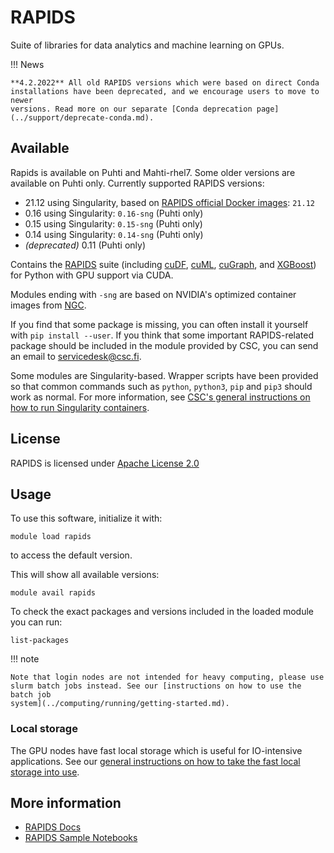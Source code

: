 # RAPIDS

Suite of libraries for data analytics and machine learning on GPUs.

!!! News

    **4.2.2022** All old RAPIDS versions which were based on direct Conda
    installations have been deprecated, and we encourage users to move to newer
    versions. Read more on our separate [Conda deprecation page](../support/deprecate-conda.md).


## Available

Rapids is available on Puhti and Mahti-rhel7. Some older versions are available on
Puhti only. Currently supported RAPIDS versions:

- 21.12 using Singularity, based on [RAPIDS official Docker images](https://hub.docker.com/r/rapidsai/rapidsai/): `21.12`
- 0.16 using Singularity: `0.16-sng` (Puhti only)
- 0.15 using Singularity: `0.15-sng` (Puhti only)
- 0.14 using Singularity: `0.14-sng` (Puhti only)
- _(deprecated)_ 0.11  (Puhti only)

Contains the [RAPIDS](https://rapids.ai/) suite (including
[cuDF](https://github.com/rapidsai/cudf),
[cuML](https://github.com/rapidsai/cuml),
[cuGraph](https://github.com/rapidsai/cugraph), and
[XGBoost](https://rapids.ai/xgboost.html)) for Python with GPU support via CUDA.

Modules ending with `-sng` are based on NVIDIA's optimized container images from
[NGC](https://ngc.nvidia.com/catalog/containers/nvidia:rapidsai:rapidsai).

If you find that some package is missing, you can often install it yourself with
`pip install --user`. If you think that some important RAPIDS-related package
should be included in the module provided by CSC, you can send an email to
<servicedesk@csc.fi>.

Some modules are Singularity-based. Wrapper scripts have been provided so that
common commands such as `python`, `python3`, `pip` and `pip3` should work as
normal. For more information, see [CSC's general instructions on how to run
Singularity containers](../computing/containers/run-existing.md).


## License

RAPIDS is licensed under [Apache License 2.0](https://rapids.ai/community.html)

## Usage

To use this software, initialize it with:

```text
module load rapids
```

to access the default version.

This will show all available versions:

```text
module avail rapids
```

To check the exact packages and versions included in the loaded module you can run:

```text
list-packages
```

!!! note 

    Note that login nodes are not intended for heavy computing, please use
    slurm batch jobs instead. See our [instructions on how to use the batch job
    system](../computing/running/getting-started.md).

### Local storage

The GPU nodes have fast local storage which is useful for IO-intensive
applications. See our [general instructions on how to take the fast local
storage into
use](../computing/running/creating-job-scripts-puhti.md#local-storage).

## More information

- [RAPIDS Docs](https://docs.rapids.ai/)
- [RAPIDS Sample Notebooks](https://github.com/rapidsai/notebooks)
